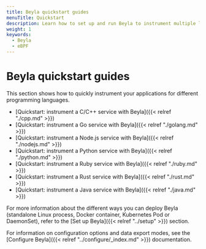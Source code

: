 ```yaml
---
title: Beyla quickstart guides
menuTitle: Quickstart
description: Learn how to set up and run Beyla to instrument multiple languages.
weight: 1
keywords:
  - Beyla
  - eBPF
---
```


# Beyla quickstart guides

This section shows how to quickly instrument your applications for different programming languages.

- [Quickstart: instrument a C/C++ service with Beyla]({{< relref "./cpp.md" >}})
- [Quickstart: instrument a Go service with Beyla]({{< relref "./golang.md" >}})
- [Quickstart: instrument a Node.js service with Beyla]({{< relref "./nodejs.md" >}})
- [Quickstart: instrument a Python service with Beyla]({{< relref "./python.md" >}})
- [Quickstart: instrument a Ruby service with Beyla]({{< relref "./ruby.md" >}})
- [Quickstart: instrument a Rust service with Beyla]({{< relref "./rust.md" >}})
- [Quickstart: instrument a Java service with Beyla]({{< relref "./java.md" >}})

<!-- TODO: uncomment as long as we create new entries
* [Quickstart: instrument a .NET service with Beyla]({{< relref "./dotnet.md" >}})
* [Quickstart: instrument a Nginx server with Beyla]({{< relref "./nginx.md" >}})
* [Quickstart: instrument an Apache HTTP server with Beyla]({{< relref "./apache.md" >}})
-->

For more information about the different ways you can deploy Beyla (standalone Linux process, Docker container,
Kubernetes Pod or DaemonSet), refer to the [Set up Beyla]({{< relref "../setup" >}}) section.

For information on configuration options and data export modes, see the [Configure Beyla]({{< relref "../configure/_index.md" >}}) documentation.
